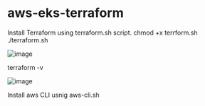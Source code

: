 # aws-eks-terraform

Install Terraform using terraform.sh script.
chmod +x terrform.sh
./terraform.sh

![image](https://github.com/Devendranathashok/aws-eks-terraform/assets/29894924/71488fdc-569a-47d3-9987-8097db0a5e95)

terraform -v

![image](https://github.com/Devendranathashok/aws-eks-terraform/assets/29894924/a6aff646-86e2-447f-910e-55bfe14efb10)

Install aws CLI usnig aws-cli.sh


